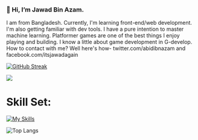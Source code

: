 ### 👋 Hi, I’m Jawad Bin Azam.
I am from Bangladesh. Currently, I'm learning front-end/web development. I'm also getting familiar with dev tools. I have a pure intention to master machine learning. Platformer games are one of the best things I enjoy playing and building. I know a little about game development in G-develop.
How to contact with me? 
Well here's how- twitter.com/abidibnazam and facebook.com/itsjawadagain


  
[![GitHub Streak](https://streak-stats.demolab.com/?user=abid365)](https://git.io/streak-stats) 
  
![](https://komarev.com/ghpvc/?username=abid365)

<h1>Skill Set:</h1>

[![My Skills](https://skillicons.dev/icons?i=js,html,css,react,bootstrap,tailwind,firebase,nodejs,mongodb,expressjs,nextjs,sveltekitjs )](https://skillicons.dev)


![Top Langs](https://github-readme-stats.vercel.app/api/top-langs/?username=abid365&layout=compact)


<!---
abid365/abid365 is a ✨ special ✨ repository because its `README.md` (this file) appears on your GitHub profile.
You can click the Preview link to take a look at your changes.
--->

